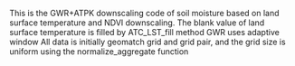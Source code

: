 This is the GWR+ATPK downscaling code of soil moisture based on land surface temperature and NDVI downscaling. The blank value of land surface temperature is filled by ATC_LST_fill method
GWR uses adaptive window
All data is initially geomatch grid and grid pair, and the grid size is uniform using the normalize_aggregate function
